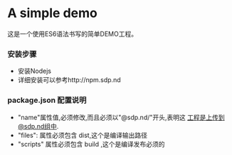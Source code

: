 A simple demo
==================
这是一个使用ES6语法书写的简单DEMO工程。

### 安装步骤
 * 安装Nodejs
 * 详细安装可以参考http://npm.sdp.nd
### package.json 配置说明
 * "name"属性值,必须修改,而且必须以"@sdp.nd/"开头,表明这
   工程是上传到@sdp.nd组中.
 * "files": 属性必须包含 dist,这个是编译输出路径
 * "scripts" 属性必须包含 build ,这个是编译发布必须的
